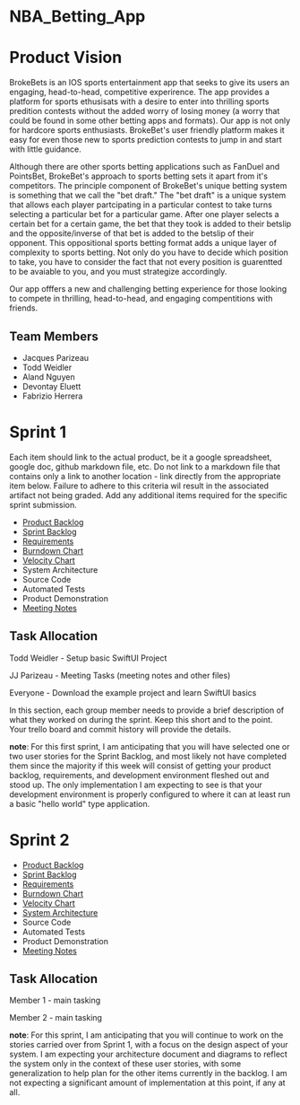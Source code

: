 # NBA_Betting_App

# Product Vision

BrokeBets is an IOS sports entertainment app that seeks to give its users an engaging, head-to-head, competitive experirence. The app provides a platform for sports ethusisats with a desire to enter into thrilling sports predition contests without the added worry of losing money (a worry that could be found in some other betting apps and formats). Our app is not only for hardcore sports enthusiasts. BrokeBet's user friendly platform makes it easy for even those new to sports prediction contests to jump in and start with little guidance. 

Although there are other sports betting applications such as FanDuel and PointsBet, BrokeBet's approach to sports betting sets it apart from it's competitors. The principle component of BrokeBet's unique betting system is something that we call the "bet draft." The "bet draft" is a unique system that allows each player partcipating in a particular contest to take turns selecting a particular bet for a particular game. After one player selects a certain bet for a certain game, the bet that they took is added to their betslip and the opposite/inverse of that bet is added to the betslip of their opponent. This oppositional sports betting format adds a unique layer of complexity to sports betting. Not only do you have to decide which position to take, you have to consider the fact that not every position is guarentted to be avaiable to you, and you must strategize accordingly.

Our app offfers a new and challenging betting experience for those looking to compete in thrilling, head-to-head, and engaging compentitions with friends.

## Team Members

- Jacques Parizeau
- Todd Weidler
- Aland Nguyen
- Devontay Eluett
- Fabrizio Herrera



# Sprint 1

Each item should link to the actual product, be it a google spreadsheet, google doc, github markdown file, etc. Do not link to a markdown file that contains only a link to another location - link directly from the appropriate item below. Failure to adhere to this criteria wil result in the associated artifact not being graded. Add any additional items required for the specific sprint submission.

- [Product Backlog](https://trello.com/b/5Ppmtzr9/nbaproject)
- [Sprint Backlog](https://trello.com/b/5Ppmtzr9/nbaproject)
- [Requirements](https://trello.com/b/5Ppmtzr9/nbaproject)
- [Burndown Chart](https://docs.google.com/spreadsheets/d/1pVsd3aALm122RHDQUNY6Yl-JIwwv7_jYz-tVhUx3qMM/edit?usp=sharing)
- [Velocity Chart](https://docs.google.com/spreadsheets/d/19NiffaIBn3zLbjg6jmhpLCJWMidPjQ7hmEVjF_mxBWI/edit?usp=sharing)
- System Architecture
- Source Code
- Automated Tests
- Product Demonstration
- [Meeting Notes](https://drive.google.com/drive/folders/1gYFik-nxfsuJPQ-2xIo4uRZ2wcKz3Hjy?usp=sharing)

## Task Allocation

Todd Weidler - Setup basic SwiftUI Project

JJ Parizeau - Meeting Tasks (meeting notes and other files)

Everyone - Download the example project and learn SwiftUI basics

In this section, each group member needs to provide a brief description of what they worked on during the sprint. Keep this short and to the point. Your trello board and commit history will provide the details. 

**note**: For this first sprint, I am anticipating that you will have selected one or two user stories for the Sprint Backlog, and most likely not have completed them since the majority if this week will consist of getting your product backlog, requirements, and development environment fleshed out and stood up. The only implementation I am expecting to see is that your development environment is properly configured to where it can at least run a basic "hello world" type application. 


# Sprint 2

- [Product Backlog](https://trello.com/b/5Ppmtzr9/nbaproject)
- [Sprint Backlog](https://trello.com/b/5Ppmtzr9/nbaproject)
- [Requirements](https://trello.com/b/5Ppmtzr9/nbaproject)
- [Burndown Chart](https://docs.google.com/spreadsheets/d/1s1D2vrRGITV7GGckj0rnuorjEeW9sBmOe8DlT2A0XmY/edit?usp=sharing)
- [Velocity Chart](https://docs.google.com/spreadsheets/d/19NiffaIBn3zLbjg6jmhpLCJWMidPjQ7hmEVjF_mxBWI/edit?usp=sharing)
- [System Architecture](https://github.com/parizeaujj/NBA_Betting_App/blob/main/artifacts/architecture.md)
- Source Code
- Automated Tests
- Product Demonstration
- [Meeting Notes](https://drive.google.com/drive/folders/1gYFik-nxfsuJPQ-2xIo4uRZ2wcKz3Hjy?usp=sharing)

## Task Allocation

Member 1 - main tasking

Member 2 - main tasking

**note**: For this sprint, I am anticipating that you will continue to work on the stories carried over from Sprint 1, with a focus on the design aspect of your system. I am expecting your architecture document and diagrams to reflect the system only in the context of these user stories, with some generalization to help plan for the other items currently in the backlog. I am not expecting a significant amount of implementation at this point, if any at all.
